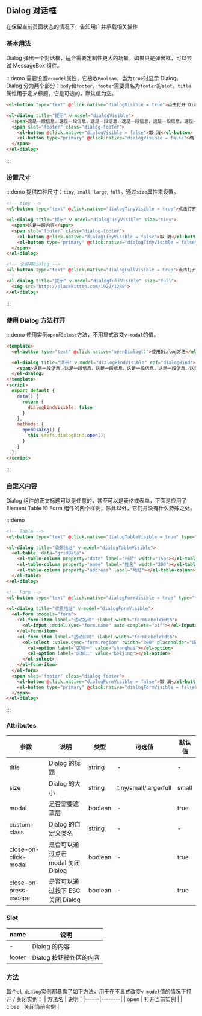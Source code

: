 <script>
  module.exports = {
    data() {
      return {
        gridData: [{
          date: '2016-05-02',
          name: '王小虎',
          address: '上海市普陀区金沙江路 1518 弄'
        }, {
          date: '2016-05-04',
          name: '王小虎',
          address: '上海市普陀区金沙江路 1518 弄'
        }, {
          date: '2016-05-01',
          name: '王小虎',
          address: '上海市普陀区金沙江路 1518 弄'
        }, {
          date: '2016-05-03',
          name: '王小虎',
          address: '上海市普陀区金沙江路 1518 弄'
        }],
        dialogVisible: false,
        dialogTinyVisible: false,
        dialogFullVisible: false,
        dialogStubbornVisible: false,
        dialogTableVisible: false,
        dialogBindVisible: false,
        dialogFormVisible: false,
        form: {
          name: '',
          region: '',
          date1: '',
          date2: '',
          delivery: false,
          type: [],
          resource: '',
          desc: ''
        },
        formLabelWidth: '80px'
      };
    },
    methods: {
      openDialog() {
        this.$refs.dialogBind.open();
      }
    }
  };
</script>

<style>
  .demo-box.demo-dialog {
    .dialog-footer button:first-child {
      margin-right: 10px;
    }
    .full-image {
      width: 100%;
    }
    .el-dialog__wrapper {
      margin: 0;
    }
    .el-input {
      width: 300px;
    }
  }
</style>
## Dialog 对话框
在保留当前页面状态的情况下，告知用户并承载相关操作

### 基本用法

Dialog 弹出一个对话框，适合需要定制性更大的场景，如果只是弹出框，可以尝试 MessageBox 组件。

:::demo 需要设置`v-model`属性，它接收`Boolean`，当为`true`时显示 Dialog。Dialog 分为两个部分：`body`和`footer`，`footer`需要具名为`footer`的`slot`。`title`属性用于定义标题，它是可选的，默认值为空。

```html
<el-button type="text" @click.native="dialogVisible = true">点击打开 Dialog</el-button>

<el-dialog title="提示" v-model="dialogVisible">
  <span>这是一段信息，这是一段信息，这是一段信息，这是一段信息，这是一段信息，这是一段信息，这是一段信息，这是一段信息</span>
  <span slot="footer" class="dialog-footer">
    <el-button @click.native="dialogVisible = false">取 消</el-button>
    <el-button type="primary" @click.native="dialogVisible = false">确 定</el-button>
  </span>
</el-dialog>
```
:::

### 设置尺寸

:::demo 提供四种尺寸：`tiny`, `small`, `large`, `full`。通过`size`属性来设置。

```html
<!-- tiny -->
<el-button type="text" @click.native="dialogTinyVisible = true">点击打开小尺寸 Dialog</el-button>

<el-dialog title="提示" v-model="dialogTinyVisible" size="tiny">
  <span>这是一段内容</span>
  <span slot="footer" class="dialog-footer">
    <el-button @click.native="dialogTinyVisible = false">取 消</el-button>
    <el-button type="primary" @click.native="dialogTinyVisible = false">确 定</el-button>
  </span>
</el-dialog>

<!-- 全屏幕Dialog -->
<el-button type="text" @click.native="dialogFullVisible = true">点击打开全屏幕 Dialog</el-button>

<el-dialog title="提示" v-model="dialogFullVisible" size="full">
  <img src="http://placekitten.com/1920/1280">
</el-dialog>
```
:::

### 使用 Dialog 方法打开

:::demo 使用实例`open`和`close`方法，不用显式改变`v-modal`的值。

```html
<template>
  <el-button type="text" @click.native="openDialog()">使用Dialog方法</el-button>

  <el-dialog title="提示" v-model="dialogBindVisible" ref="dialogBind">
    <span>这是一段信息，这是一段信息，这是一段信息，这是一段信息，这是一段信息，这是一段信息，这是一段信息，这是一段信息</span>
  </el-dialog>
</template>
<script>
  export default {
    data() {
      return {
        dialogBindVisible: false
      }
    },
    methods: {
      openDialog() {
        this.$refs.dialogBind.open();
      }
    }
  };
</script>
```
:::

### 自定义内容

Dialog 组件的正文标题可以是任意的，甚至可以是表格或表单，下面是应用了 Element Table 和 Form 组件的两个样例，除此以外，它们并没有什么特殊之处。

:::demo
```html
<!-- Table -->
<el-button type="text" @click.native="dialogTableVisible = true" type="text">打开嵌套表格的 Dialog</el-button>

<el-dialog title="收货地址" v-model="dialogTableVisible">
  <el-table :data="gridData">
    <el-table-column property="date" label="日期" width="150"></el-table-column>
    <el-table-column property="name" label="姓名" width="200"></el-table-column>
    <el-table-column property="address" label="地址"></el-table-column>
  </el-table>
</el-dialog>

<!-- Form -->
<el-button type="text" @click.native="dialogFormVisible = true" type="text">打开嵌套表单的 Dialog</el-button>

<el-dialog title="收货地址" v-model="dialogFormVisible">
  <el-form :models="form">
    <el-form-item label="活动名称" :label-width="formLabelWidth">
      <el-input :model.sync="form.name" auto-complete="off"></el-input>
    </el-form-item>
    <el-form-item label="活动区域" :label-width="formLabelWidth">
      <el-select :value.sync="form.region" :width="300" placeholder="请选择活动区域">
        <el-option label="区域一" value="shanghai"></el-option>
        <el-option label="区域二" value="beijing"></el-option>
      </el-select>
    </el-form-item>
  </el-form>
  <span slot="footer" class="dialog-footer">
    <el-button @click.native="dialogFormVisible = false">取 消</el-button>
    <el-button type="primary" @click.native="dialogFormVisible = false">确 定</el-button>
  </span>
</el-dialog>
```
:::

### Attributes
| 参数      | 说明          | 类型      | 可选值                           | 默认值  |
|---------- |-------------- |---------- |--------------------------------  |-------- |
| title     | Dialog 的标题 | string    |  -                               |  -      |
| size      | Dialog 的大小 | string    | tiny/small/large/full | small |
| modal     | 是否需要遮罩层   | boolean   | - | true |
| custom-class      | Dialog 的自定义类名 | string    | - | - |
| close-on-click-modal | 是否可以通过点击 modal 关闭 Dialog | boolean    | - | true |
| close-on-press-escape | 是否可以通过按下 ESC 关闭 Dialog | boolean    | - | true |

### Slot
| name | 说明 |
|------|--------|
| - | Dialog 的内容 |
| footer | Dialog 按钮操作区的内容 |

### 方法
每个`el-dialog`实例都暴露了如下方法，用于在不显式改变`v-model`值的情况下打开 / 关闭实例：
| 方法名 | 说明 |
|------|--------|
| open | 打开当前实例 |
| close | 关闭当前实例 |
